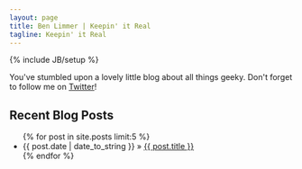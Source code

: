 ```yaml
---
layout: page
title: Ben Limmer | Keepin' it Real
tagline: Keepin' it Real
---
```

{% include JB/setup %}

You've stumbled upon a lovely little blog about all things geeky. Don't forget to follow me on [Twitter](http://www.twitter.com/l1m5/)!

<h2>Recent Blog Posts</h2>
<ul class="posts">
  {% for post in site.posts limit:5 %}
    <li><span>{{ post.date | date_to_string }}</span> &raquo; <a href="{{ BASE_PATH }}{{ post.url }}">{{ post.title }}</a></li>
  {% endfor %}
</ul>
